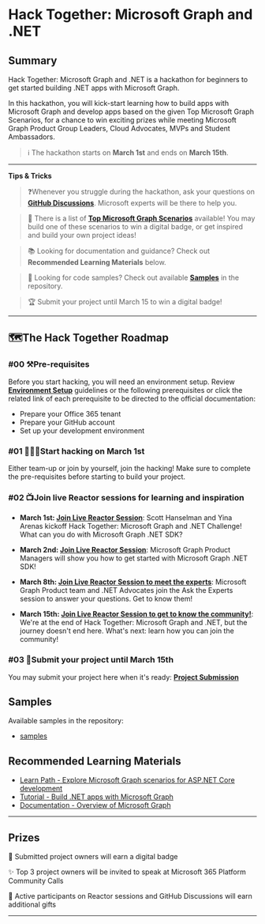 # Hack Together: Microsoft Graph and .NET

## Summary

Hack Together: Microsoft Graph and .NET is a hackathon for beginners to get started building .NET apps with Microsoft Graph.

In this hackathon, you will kick-start learning how to build apps with Microsoft Graph and develop apps based on the given Top Microsoft Graph Scenarios, for a chance to win exciting prizes while meeting Microsoft Graph Product Group Leaders, Cloud Advocates, MVPs and Student Ambassadors.

> ℹ️ The hackathon starts on **March 1st** and ends on **March 15th**.

---
**Tips & Tricks**
>❓Whenever you struggle during the hackathon, ask your questions on **[GitHub Discussions](https://github.com/microsoft/hack-together/discussions)**. Microsoft experts will be there to help you.

> 📃 There is a list of **[Top Microsoft Graph Scenarios](/Top-Microsoft-Graph-Scenarios.md)** available! You may build one of these scenarios to win a digital badge, or get inspired and build your own project ideas!

> 📚 Looking for documentation and guidance? Check out **Recommended Learning Materials** below.

> 🌟 Looking for code samples? Check out available **[Samples](/samples/samples.md)** in the repository.

> 🏆 Submit your project until March 15 to win a digital badge!

---

## 🗺️The Hack Together Roadmap

### #00 ⚒️Pre-requisites

Before you start hacking, you will need an environment setup. Review **[Environment Setup](/Environment-Setup.md)** guidelines or the following prerequisites or click the related link of each prerequisite to be directed to the official documentation:

* Prepare your Office 365 tenant
* Prepare your GitHub account
* Set up your development environment

### #01 👩🏽‍💻Start hacking on March 1st

Either team-up or join by yourself, join the hacking! Make sure to complete the pre-requisites before starting to build your project.

### #02 📺Join live Reactor sessions for learning and inspiration

* **March 1st: [Join Live Reactor Session](https://aka.ms/hack-together/session01)**: Scott Hanselman and Yina Arenas kickoff Hack Together: Microsoft Graph and .NET Challenge! What can you do with Microsoft Graph .NET SDK?

* **March 2nd: [Join Live Reactor Session](https://aka.ms/hack-together/session02)**: Microsoft Graph Product Managers will show you how to get started with Microsoft Graph .NET SDK!

* **March 8th: [Join Live Reactor Session to meet the experts](https://aka.ms/hack-together/session03)**: Microsoft Graph Product team and .NET Advocates join the Ask the Experts session to answer your questions. Get to know them!

* **March 15th: [Join Live Reactor Session to get to know the community!](https://aka.ms/hack-together/session04)**: We're at the end of Hack Together: Microsoft Graph and .NET, but the journey doesn't end here. What's next: learn how you can join the community!

### #03 🎯Submit your project until March 15th

You may submit your project here when it's ready: **[Project Submission](https://aka.ms/hack-together)**

## Samples

Available samples in the repository:

* [samples](/samples/samples.md)

## Recommended Learning Materials

* [Learn Path - Explore Microsoft Graph scenarios for ASP.NET Core development](https://learn.microsoft.com/en-us/training/paths/m365-msgraph-dotnet-core-scenarios/)
* [Tutorial - Build .NET apps with Microsoft Graph](https://learn.microsoft.com/en-us/graph/tutorials/dotnet?tabs=aad)
* [Documentation - Overview of Microsoft Graph](https://learn.microsoft.com/en-us/graph/overview)

---

## Prizes

🏅 Submitted project owners will earn a digital badge

✨ Top 3 project owners will be invited to speak at Microsoft 365 Platform Community Calls

🎁 Active participants on Reactor sessions and GitHub Discussions will earn additional gifts

---
